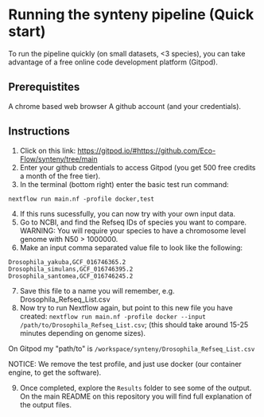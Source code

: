 # Running the synteny pipeline (Quick start)

To run the pipeline quickly (on small datasets, <3 species), you can take advantage of a free online code development platform (Gitpod).

## Prerequistites

A chrome based web browser
A github account (and your credentials).

## Instructions

1. Click on this link: https://gitpod.io/#https://github.com/Eco-Flow/synteny/tree/main
2. Enter your github credentials to access Gitpod (you get 500 free credits a month of the free tier).
3. In the terminal (bottom right) enter the basic test run command:

`nextflow run main.nf -profile docker,test`

4. If this runs sucessfully, you can now try with your own input data.
5. Go to NCBI, and find the Refseq IDs of species you want to compare. 
WARNING: You will require your species to have a chromosome level genome with N50 > 1000000.
6. Make an input comma separated value file to look like the following:
```
Drosophila_yakuba,GCF_016746365.2
Drosophila_simulans,GCF_016746395.2
Drosophila_santomea,GCF_016746245.2
```
7. Save this file to a name you will remember, e.g. Drosophila_Refseq_List.csv
8. Now try to run Nextflow again, but point to this new file you have created:
`nextflow run main.nf -profile docker --input /path/to/Drosophila_Refseq_List.csv`;
(this should take around 15-25 minutes depending on genome sizes).

On Gitpod my "path/to" is `/workspace/synteny/Drosophila_Refseq_List.csv`

NOTICE: We remove the test profile, and just use docker (our container engine, to get the software).

9. Once completed, explore the `Results` folder to see some of the output. On the main README on this repository you will find full explanation of the output files.

